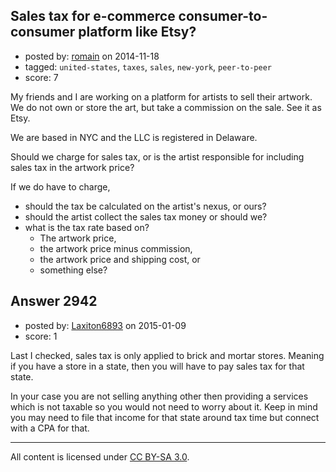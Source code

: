 ## Sales tax for e-commerce consumer-to-consumer platform like Etsy?

- posted by: [romain](https://stackexchange.com/users/3816487/romain) on 2014-11-18
- tagged: `united-states`, `taxes`, `sales`, `new-york`, `peer-to-peer`
- score: 7

My friends and I are working on a platform for artists to sell their artwork. We do not own or store the art, but take a commission on the sale. See it as Etsy.

We are based in NYC and the LLC is registered in Delaware.

Should we charge for sales tax, or is the artist responsible for including sales tax in the artwork price?

If we do have to charge,

* should the tax be calculated on the artist's nexus, or ours?
* should the artist collect the sales tax money or should we?
* what is the tax rate based on? 
    * The artwork price,
    * the artwork price minus commission,
    * the artwork price and shipping cost, or
    * something else?


## Answer 2942

- posted by: [Laxiton6893](https://stackexchange.com/users/2181902/laxiton6893) on 2015-01-09
- score: 1

Last I checked, sales tax is only applied to brick and mortar stores. Meaning if you have a store in a state, then you will have to pay sales tax for that state. 

In your case you are not selling anything other then providing a services which is not taxable so you would not need to worry about it. Keep in mind you may need to file that income for that state around tax time but connect with a CPA for that.



---

All content is licensed under [CC BY-SA 3.0](https://creativecommons.org/licenses/by-sa/3.0/).
